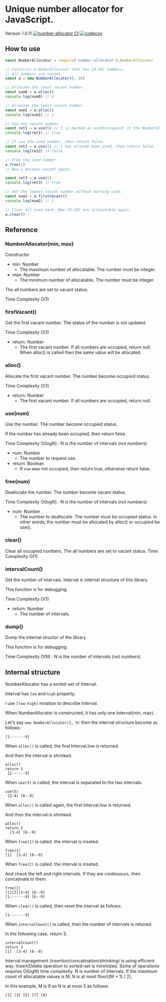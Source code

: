 # Unique number allocator for JavaScript.

Version 1.0.11 [![number-allocator CI](https://github.com/redboltz/number-allocator/workflows/number-allocator%20CI/badge.svg)](https://github.com/redboltz/number-allocator/actions) [![codecov](https://codecov.io/gh/redboltz/number-allocator/branch/main/graph/badge.svg)](https://codecov.io/gh/redboltz/number-allocator)

## How to use

```js
const NumberAllocator = require('number-allocator').NumberAllocator

// Construct a NumerAllocator that has [0-10] numbers.
// All numbers are vacant.
const a = new NumberAllocator(0, 10)

// Allocate the least vacant number.
const num0 = a.alloc()
console.log(num0) // 0

// Allocate the least vacant number.
const num1 = a.alloc()
console.log(num1) // 1

// Use any vacant number.
const ret1 = a.use(5) // 5 is marked as used(occupied) in the NumberAllocator.
console.log(ret1) // true

// If use the used number, then return false.
const ret2 = a.use(1) // 1 has already been used, then return false
console.log(ret2) // false

// Free the used number.
a.free(1)
// Now 1 becomes vacant again.

const ret3 = a.use(1)
console.log(ret3) // true

// Get the lowest vacant number without marking used.
const num2 = a.firstVacant()
console.log(num2) // 2

// Clear all used mark. Now [0-10] are allocatable again.
a.clear()
```

## Reference

### NumberAllocator(min, max)
Constructor

- min: Number
   - The maximum number of allocatable. The number must be integer.
- max: Number
   - The minimum number of allocatable. The number must be integer.

The all numbers are set to vacant status.

Time Complexity O(1)

### firstVacant()
Get the first vacant number. The status of the number is not updated.

Time Complexity O(1)

- return: Number
   - The first vacant number. If all numbers are occupied, return null.
     When alloc() is called then the same value will be allocated.

### alloc()
Allocate the first vacant number. The number become occupied status.

Time Complexity O(1)

- return: Number
   - The first vacant number. If all numbers are occupied, return null.

### use(num)
Use the number. The number become occupied status.

If the number has already been occupied, then return false.

Time Complexity O(logN) : N is the number of intervals (not numbers)

- num: Number
   - The number to request use.
- return: Boolean
   - If `num` was not occupied, then return true, otherwise return false.

### free(num)
Deallocate the number. The number become vacant status.

Time Complexity O(logN) : N is the number of intervals (not numbers)

- num: Number
   - The number to deallocate. The number must be occupied status.
     In other words, the number must be allocated by alloc() or occupied be use().

### clear()
Clear all occupied numbers.
The all numbers are set to vacant status.
Time Complexity O(1)

### intervalCount()
Get the number of intervals. Interval is internal structure of this library.

This function is for debugging.

Time Complexity O(1)

- return: Number
   - The number of intervals.

### dump()
Dump the internal structor of the library.

This function is for debugging.

Time Complexity O(N) : N is the number of intervals (not numbers)

## Internal structure
NumberAllocator has a sorted-set of Interval.

Interval has `low` and `high` property.

I use `[low-high]` notation to describe Interval.

When NumberAllocator is constructed, it has only one Interval(min, max).

Let's say `new NumberAllocator(1, 9)` then the internal structure become as follows:

```
[1-------9]
```

When `alloc()` is called, the first Interval.low is returned.

And then the interval is shrinked.

```
alloc()
return 1
 [2------9]
```

When `use(5)` is called, the interval is separated to the two intervals.

```
use(5)
 [2-4] [6--9]
```

When `alloc()` is called again, the first Interval.low is returned.

And then the interval is shrinked.

```
alloc()
return 2
  [3-4] [6--9]
```

When `free(1)` is called. the interval is inseted.

```
free(1)
[1]  [3-4] [6--9]
```

When `free(2)` is called. the interval is inseted.

And check the left and right intervals. If they are continuours, then concatinate to them.

```
free(1)
[1][2][3-4] [6--9]
[1-------4] [6--9]
```

When `clear()` is called, then reset the interval as follows:

```
[1-------9]
```

When `intervalCount()` is called, then the number of intervals is retuned.

In the following case, return 3.

```
intervalCount()
return 3
[1]  [3-4] [6--9]
```

Interval management (insertion/concatination/shrinking) is using efficient way.
Insert/Delete operation to sorted-set is minimized.
Some of operations requires O(logN) time complexity. N is number of intervals.
If the maximum count of allocatable values is M, N is at most floor((M + 1) / 2),

In this example, M is 9 so N is at most 5 as follows:

```
[1] [3] [5] [7] [9]
```
